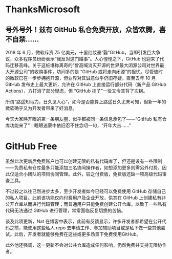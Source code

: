 # ThanksMicrosoft
## 号外号外！兹有 GitHub 私仓免费开放，众皆欢腾，喜不自禁……

2018 年 6 月，微软斥资 75 亿美元，十里红妆豪“娶”GitHub，当即引发巨大争议，众多程序员纷纷表示“我反对这门婚事”。人心惶惶之下，GitHub 也迎来了代码迁移高峰。关于这桩堪称离奇的“曾高喊消灭开源的世界最大闭源公司对世界最大开源公司”的收购事件，坊间多的是 “GitHub 或将走向闭源”的担忧。尽管彼时的微软已在一步步拥抱开源，但业界对其诚意似乎仍旧存疑。直至去年 10 月 GitHub 发布史上最大更新，允许在 GitHub 上直接运行部分代码（新产品 GitHub Actions），方打消了部分疑虑，但 “GitHub 挂了”一役又令其背了次锅。

所谓“路遥知马力，日久见人心”，如今是否能算上路遥日久尤未可知，但新一年的微软确乎又为开发者带来了好消息。

今天大家睁开眼的第一条朋友圈，似乎都被同一条信息承包了——“GitHub 私有仓库功能来了”！睡眼迷蒙中依旧忍不住念叨一句，“开年大吉……”

# GitHub Free

虽然此次更新后免费账户也可以创建无限的私有代码库了，但还是设有一些限制——免费私有仓库最多只能添加三名协同操作者，如想添加更多则需另外付费，因此仅适合小团队的项目协同管理。此外，较之付费版，免费版还缺一项高级代码审查工具。

不过较之以往已然进步太多，至少开发者如今已经可以免费使用 GitHub 存储自己的私人项目。此前该功能仅向付费用户及企业开放，供其在 GitHub 上创建私有非公开仓库从而进行代码管理；而普通用户只能免费创建公开仓库，以致于一些私有代码无法通过 GitHub 进行管理，常常面临反复切换的苦恼。

谈及此项更新，Nat 在博客中表示，此前有反馈显示，许多开发者都希望在公开代码之前，能使用这些私人 repo 去申请工作、参加辅助项目或是私下做一些其他尝试。此后，开发者就能够免费在这些或更多场景下免费使用GitHub。

此外他还强调，这一更新不会对公共仓库造成任何影响，仍然免费并支持无限协作者。
